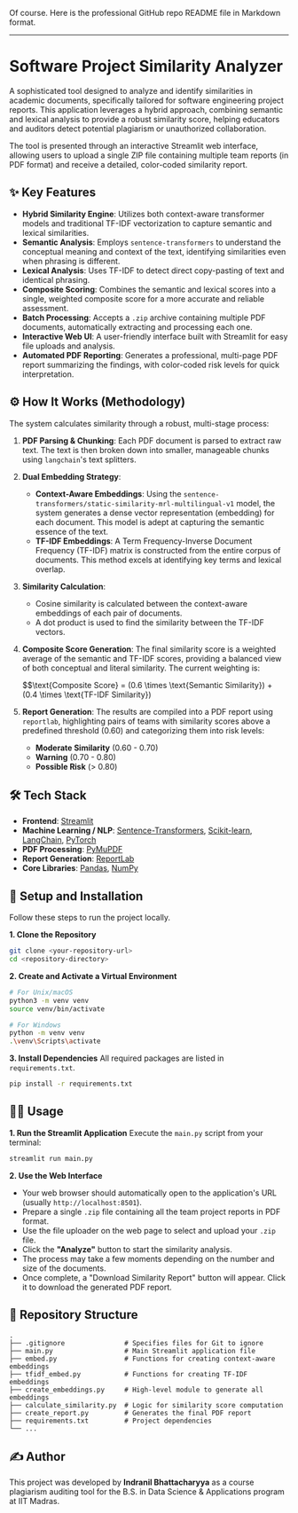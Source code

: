 Of course. Here is the professional GitHub repo README file in Markdown format.

-----

# Software Project Similarity Analyzer

[](https://www.python.org/downloads/release/python-390/)
[](https://streamlit.io)
[](https://opensource.org/licenses/MIT)

A sophisticated tool designed to analyze and identify similarities in academic documents, specifically tailored for software engineering project reports. This application leverages a hybrid approach, combining semantic and lexical analysis to provide a robust similarity score, helping educators and auditors detect potential plagiarism or unauthorized collaboration.

The tool is presented through an interactive Streamlit web interface, allowing users to upload a single ZIP file containing multiple team reports (in PDF format) and receive a detailed, color-coded similarity report.

## ✨ Key Features

  - **Hybrid Similarity Engine**: Utilizes both context-aware transformer models and traditional TF-IDF vectorization to capture semantic and lexical similarities.
  - **Semantic Analysis**: Employs `sentence-transformers` to understand the conceptual meaning and context of the text, identifying similarities even when phrasing is different.
  - **Lexical Analysis**: Uses TF-IDF to detect direct copy-pasting of text and identical phrasing.
  - **Composite Scoring**: Combines the semantic and lexical scores into a single, weighted composite score for a more accurate and reliable assessment.
  - **Batch Processing**: Accepts a `.zip` archive containing multiple PDF documents, automatically extracting and processing each one.
  - **Interactive Web UI**: A user-friendly interface built with Streamlit for easy file uploads and analysis.
  - **Automated PDF Reporting**: Generates a professional, multi-page PDF report summarizing the findings, with color-coded risk levels for quick interpretation.

## ⚙️ How It Works (Methodology)

The system calculates similarity through a robust, multi-stage process:

1.  **PDF Parsing & Chunking**: Each PDF document is parsed to extract raw text. The text is then broken down into smaller, manageable chunks using `langchain`'s text splitters.

2.  **Dual Embedding Strategy**:

      * **Context-Aware Embeddings**: Using the `sentence-transformers/static-similarity-mrl-multilingual-v1` model, the system generates a dense vector representation (embedding) for each document. This model is adept at capturing the semantic essence of the text.
      * **TF-IDF Embeddings**: A Term Frequency-Inverse Document Frequency (TF-IDF) matrix is constructed from the entire corpus of documents. This method excels at identifying key terms and lexical overlap.

3.  **Similarity Calculation**:

      * Cosine similarity is calculated between the context-aware embeddings of each pair of documents.
      * A dot product is used to find the similarity between the TF-IDF vectors.

4.  **Composite Score Generation**: The final similarity score is a weighted average of the semantic and TF-IDF scores, providing a balanced view of both conceptual and literal similarity. The current weighting is:

    $$
    $$$$\\text{Composite Score} = (0.6 \\times \\text{Semantic Similarity}) + (0.4 \\times \\text{TF-IDF Similarity})

    $$
    $$$$
    $$
5.  **Report Generation**: The results are compiled into a PDF report using `reportlab`, highlighting pairs of teams with similarity scores above a predefined threshold (0.60) and categorizing them into risk levels:

      * **Moderate Similarity** (0.60 - 0.70)
      * **Warning** (0.70 - 0.80)
      * **Possible Risk** (\> 0.80)

## 🛠️ Tech Stack

  - **Frontend**: [Streamlit](https://streamlit.io/)
  - **Machine Learning / NLP**: [Sentence-Transformers](https://www.sbert.net/), [Scikit-learn](https://scikit-learn.org/), [LangChain](https://www.langchain.com/), [PyTorch](https://pytorch.org/)
  - **PDF Processing**: [PyMuPDF](https://pymupdf.readthedocs.io/en/latest/)
  - **Report Generation**: [ReportLab](https://www.reportlab.com/)
  - **Core Libraries**: [Pandas](https://pandas.pydata.org/), [NumPy](https://numpy.org/)

## 🚀 Setup and Installation

Follow these steps to run the project locally.

**1. Clone the Repository**

```bash
git clone <your-repository-url>
cd <repository-directory>
```

**2. Create and Activate a Virtual Environment**

```bash
# For Unix/macOS
python3 -m venv venv
source venv/bin/activate

# For Windows
python -m venv venv
.\venv\Scripts\activate
```

**3. Install Dependencies**
All required packages are listed in `requirements.txt`.

```bash
pip install -r requirements.txt
```

## 🏃‍♀️ Usage

**1. Run the Streamlit Application**
Execute the `main.py` script from your terminal:

```bash
streamlit run main.py
```

**2. Use the Web Interface**

  - Your web browser should automatically open to the application's URL (usually `http://localhost:8501`).
  - Prepare a single `.zip` file containing all the team project reports in PDF format.
  - Use the file uploader on the web page to select and upload your `.zip` file.
  - Click the **"Analyze"** button to start the similarity analysis.
  - The process may take a few moments depending on the number and size of the documents.
  - Once complete, a "Download Similarity Report" button will appear. Click it to download the generated PDF report.

## 📁 Repository Structure

```
.
├── .gitignore               # Specifies files for Git to ignore
├── main.py                  # Main Streamlit application file
├── embed.py                 # Functions for creating context-aware embeddings
├── tfidf_embed.py           # Functions for creating TF-IDF embeddings
├── create_embeddings.py     # High-level module to generate all embeddings
├── calculate_similarity.py  # Logic for similarity score computation
├── create_report.py         # Generates the final PDF report
├── requirements.txt         # Project dependencies
└── ...
```

## ✍️ Author

This project was developed by **Indranil Bhattacharyya** as a course plagiarism auditing tool for the B.S. in Data Science & Applications program at IIT Madras.
